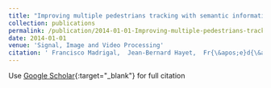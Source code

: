 ```yaml
---
title: "Improving multiple pedestrians tracking with semantic information"
collection: publications
permalink: /publication/2014-01-01-Improving-multiple-pedestrians-tracking-with-semantic-information
date: 2014-01-01
venue: 'Signal, Image and Video Processing'
citation: ' Francisco Madrigal,  Jean-Bernard Hayet,  Fr{\&apos;e}d{\&apos;e}ric Lerasle, &quot;Improving multiple pedestrians tracking with semantic information.&quot; Signal, Image and Video Processing, 2014.'
---
```

Use [Google Scholar](https://scholar.google.com/scholar?q=Improving+multiple+pedestrians+tracking+with+semantic+information){:target="_blank"} for full citation